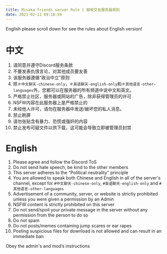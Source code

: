 ```yaml
---
title: Misaka friends server Rule | 御坂交友服务器规则
date: 2021-02-11 09:18:59
---
```


English please scroll down for see the rules about English version!

# 中文
1. 请同意并遵守Discord服务条款
2. 不要发表仇恨言论，对其他成员要友善
3. 该服务器遵循“政治中立”原则
4. 除`＃中文聊天-chinese-only`，`＃英语聊天-english-only`和`＃其他语言-other-languages`外，您都可以在服务器的所有频道中说中文和英文。
5. 严格禁止社区，服务器或网站的广告，除非获得管理员的许可
6. NSFW内容在此服务器上是严格禁止的
7. 未经他人许可，请勿在服务器中发送/破坏您的私人消息。
8. 禁止刷屏
9. 请勿张贴含有暴力、恐慌或强奸的内容
10. 禁止发布可疑文件以供下载，这可能会导致立即被管理员封禁

# English

1. Please agree and follow the Discord ToS 
2. Do not send hate speech, be kind to the other members 
3. This server adheres to the “Political neutrality” principle 
4. You are allowed to speak both Chinese and English in all of the server's channel, except for `#中文聊天-chinese-only`, `#英语聊天-english-only` and `#其他语言-other-languages` 
5. Advertisement of a community, server, or website is strictly prohibited unless you were given a permission by an Admin 
6. NSFW content is strictly prohibited on this server 
7. Do not send/spoil your private message in the server without any permission from the person to do so 
8. Do not spam 
9. Do not posts/memes containing jump scares or ear rapes 
10. Posting suspicious files for download is not allowed and can result in an immediate ban 

Obey the admin's and mod’s instructions